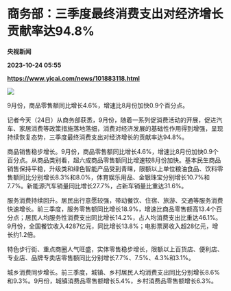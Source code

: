 # 商务部：三季度最终消费支出对经济增长贡献率达94.8%
**央视新闻**

**2023-10-24 05:55**

**https://www.yicai.com/news/101883118.html**

![](https://imgcdn.yicai.com/uppics/slides/2023/10/3e26b57a913c544e69f1313a8f598d55.jpg)

9月份，商品零售额同比增长4.6%，增速比8月份加快0.9个百分点。

记者今天（24日）从商务部获悉，9月份，随着一系列促消费活动的开展，促进汽车、家居消费等政策措施落地落细，消费对经济发展的基础性作用得到增强，呈现持续恢复态势，三季度最终消费支出对经济增长的贡献率达94.8%。

商品销售稳步增长。9月份，商品零售额同比增长4.6%，增速比8月份加快0.9个百分点。从商品类别看，超六成商品零售额同比增速较8月份加快。基本民生商品销售保持平稳，升级类和绿色智能产品受到青睐，限额以上单位粮油食品、饮料零售额同比分别增长8.3%和8.0%，体育娱乐用品、金银珠宝分别增长10.7%和7.7%。新能源汽车销量同比增长27.7%，占新车销量比重达31.6%。

服务消费持续回升。居民出行意愿较强，带动餐饮、住宿、旅游、交通等服务消费快速增长。前三季度，服务零售额同比增长18.9%，增速比商品零售额高13.4个百分点；居民人均服务性消费支出同比增长14.2%，占人均消费支出比重达46.1%。9月份，全国餐饮收入4287亿元，同比增长13.8%；电影票房收入超28亿元，增长约1.2倍。

特色步行街、重点商圈人气旺盛，实体零售稳步增长，限额以上百货店、便利店、专业店、品牌专卖店零售额同比分别增长7.7%、7.5%、4.3%和3.1%。

城乡消费同步增长。前三季度，城镇、乡村居民人均消费支出同比分别增长8.6%和9.3%。9月份，城镇消费品零售额增长5.4%，乡村消费品零售额增长6.3%。